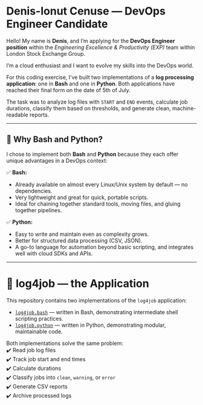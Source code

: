 # Denis-Ionut Cenuse — DevOps Engineer Candidate

Hello! My name is **Denis**, and I’m applying for the **DevOps Engineer position** within the *Engineering Excellence & Productivity (EXP)* team within London Stock Exchange Group.

I’m a cloud enthusiast and I want to evolve my skills into the DevOps world. 

For this coding exercise, I’ve built two implementations of a **log processing application**: one in **Bash** and one in **Python**. Both applications have reached their final form on the date of 5th of July. 

The task was to analyze log files with `START` and `END` events, calculate job durations, classify them based on thresholds, and generate clean, machine-readable reports.  

---

## 📝 Why Bash and Python?

I chose to implement both **Bash** and **Python** because they each offer unique advantages in a DevOps context:

✅ **Bash:**
- Already available on almost every Linux/Unix system by default — no dependencies.
- Very lightweight and great for quick, portable scripts.
- Ideal for chaining together standard tools, moving files, and gluing together pipelines.

✅ **Python:**
- Easy to write and maintain even as complexity grows.
- Better for structured data processing (CSV, JSON).
- A go-to language for automation beyond basic scripting, and integrates well with cloud SDKs and APIs.

---

# 📂 log4job — the Application

This repository contains two implementations of the `log4job` application:

- [`log4job.bash`](./log4job.bash) — written in Bash, demonstrating intermediate shell scripting practices.
- [`log4job.python`](./log4job.python) — written in Python, demonstrating modular, maintainable code.

Both implementations solve the same problem:  
✔️ Read job log files  
✔️ Track job start and end times  
✔️ Calculate durations  
✔️ Classify jobs into `clean`, `warning`, or `error`  
✔️ Generate CSV reports  
✔️ Archive processed logs